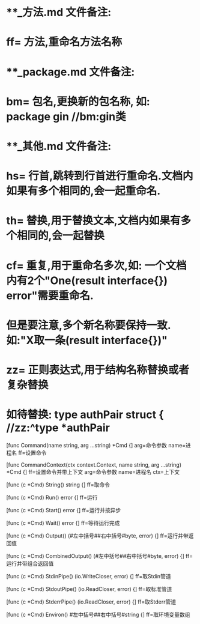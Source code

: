 # **_方法.md 文件备注:
# ff= 方法,重命名方法名称
# 
# **_package.md 文件备注:
# bm= 包名,更换新的包名称, 如: package gin //bm:gin类
#
# **_其他.md 文件备注:
# hs= 行首,跳转到行首进行重命名.文档内如果有多个相同的,会一起重命名.
# th= 替换,用于替换文本,文档内如果有多个相同的,会一起替换
# cf= 重复,用于重命名多次,如: 一个文档内有2个"One(result interface{}) error"需要重命名.
#     但是要注意,多个新名称要保持一致. 如:"X取一条(result interface{})"
# zz= 正则表达式,用于结构名称替换或者复杂替换
#     如待替换: type authPair struct { //zz:^type *authPair

[func Command(name string, arg ...string) *Cmd {]
arg=命令参数
name=进程名
ff=设置命令

[func CommandContext(ctx context.Context, name string, arg ...string) *Cmd {]
ff=设置命令并带上下文
arg=命令参数
name=进程名
ctx=上下文

[func (c *Cmd) String() string {]
ff=取命令

[func (c *Cmd) Run() error {]
ff=运行

[func (c *Cmd) Start() error {]
ff=运行并按异步

[func (c *Cmd) Wait() error {]
ff=等待运行完成

[func (c *Cmd) Output() (#左中括号##右中括号#byte, error) {]
ff=运行并带返回值

[func (c *Cmd) CombinedOutput() (#左中括号##右中括号#byte, error) {]
ff=运行并带组合返回值

[func (c *Cmd) StdinPipe() (io.WriteCloser, error) {]
ff=取Stdin管道

[func (c *Cmd) StdoutPipe() (io.ReadCloser, error) {]
ff=取标准管道

[func (c *Cmd) StderrPipe() (io.ReadCloser, error) {]
ff=取Stderr管道

[func (c *Cmd) Environ() #左中括号##右中括号#string {]
ff=取环境变量数组
